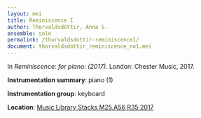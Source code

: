 ```yaml
---
layout: mei
title: Reminiscence I
author: Thorvaldsdóttir, Anna S.
ensemble: solo
permalink: /thorvaldsdottir-reminiscence1/
document: thorvaldsdottir_reminiscence_no1.mei
---
```


In *Reminiscence: for piano: (2017).* London: Chester Music, 2017.

**Instrumentation summary**: piano (1)

**Instrumentation group**: keyboard

**Location**: <a href="https://tufts.primo.exlibrisgroup.com/permalink/01TUN_INST/1kc9gia/alma991018306187203851" target="_blank">Music Library Stacks M25.A56 R35 2017</a>

